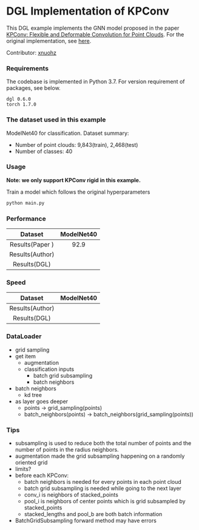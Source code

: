 # DGL Implementation of KPConv

This DGL example implements the GNN model proposed in the paper [KPConv: Flexible and Deformable Convolution for Point Clouds](https://arxiv.org/abs/1904.08889). For the original implementation, see [here](https://github.com/HuguesTHOMAS/KPConv-PyTorch).

Contributor: [xnuohz](https://github.com/xnuohz)

### Requirements
The codebase is implemented in Python 3.7. For version requirement of packages, see below.

```
dgl 0.6.0
torch 1.7.0
```

### The dataset used in this example

ModelNet40 for classification. Dataset summary:

* Number of point clouds: 9,843(train), 2,468(test)
* Number of classes: 40

### Usage

**Note: we only support KPConv rigid in this example.**

Train a model which follows the original hyperparameters
```bash
python main.py
```

### Performance

|     Dataset     | ModelNet40  |
| :-------------: | :---------: |
| Results(Paper ) | 92.9        |
| Results(Author) |             |
|  Results(DGL)   |             |

### Speed

|     Dataset     | ModelNet40  |
| :-------------: | :---------: |
| Results(Author) |             |
|  Results(DGL)   |             |

### DataLoader

- grid sampling
- get item
  * augmentation
  * classification inputs
    - batch grid subsampling
    - batch neighbors
- batch neighbors
  * kd tree
- as layer goes deeper
  * points -> grid_sampling(points)
  * batch_neighbors(points) -> batch_neighbors(grid_sampling(points))

### Tips

- subsampling is used to reduce both the total number of points and the number of points in the radius neighbors.
- augmentation made the grid subsampling happening on a randomly oriented grid
- limits?
- before each KPConv:
  * batch neighbors is needed for every points in each point cloud
  * batch grid subsampling is needed while going to the next layer
  * conv_i is neighbors of stacked_points
  * pool_i is neighbors of center points which is grid subsampled by stacked_points
  * stacked_lengths and pool_b are both batch information
- BatchGridSubsampling forward method may have errors
